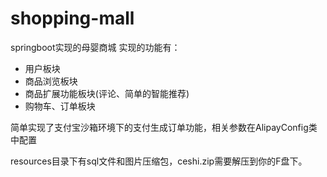 # shopping-mall
springboot实现的母婴商城
实现的功能有：
* 用户板块
* 商品浏览板块
* 商品扩展功能板块(评论、简单的智能推荐)
* 购物车、订单板块

简单实现了支付宝沙箱环境下的支付生成订单功能，相关参数在AlipayConfig类中配置

resources目录下有sql文件和图片压缩包，ceshi.zip需要解压到你的F盘下。
